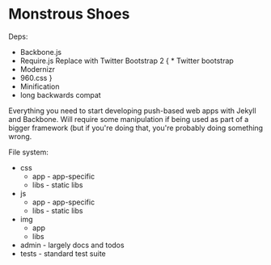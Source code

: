Monstrous Shoes
===============

Deps:
  * Backbone.js
  * Require.js
  Replace with Twitter Bootstrap 2
  { * Twitter bootstrap
  * Modernizr
  * 960.css
  }
  * Minification
  * long backwards compat

Everything you need to start developing push-based web apps with Jekyll and Backbone.
Will require some manipulation if being used as part of a bigger framework (but if you're doing that, you're probably doing something wrong.

File system:

 - css
   - app - app-specific
   - libs - static libs
 - js 
   - app  - app-specific
   - libs - static libs
 - img
   - app 
   - libs
 - admin - largely docs and todos
 - tests - standard test suite
